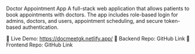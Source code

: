 Doctor Appointment App
A full-stack web application that allows patients to book appointments with doctors. The app includes role-based login for admins, doctors, and users, appointment scheduling, and secure token-based authentication.

🔗 Live Demo: https://docmeetgk.netlify.app/
📂 Backend Repo: GitHub Link
📂 Frontend Repo: GitHub Link
